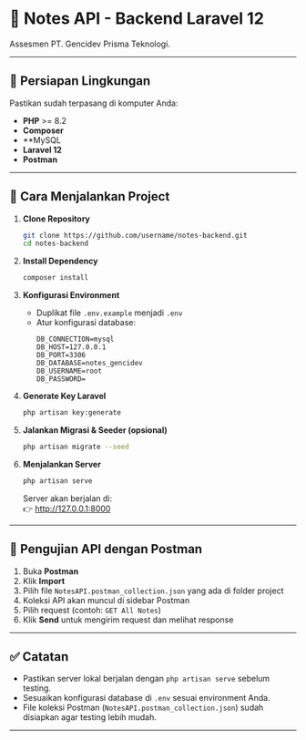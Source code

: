 # 📝 Notes API - Backend Laravel 12

Assesmen PT. Gencidev Prisma Teknologi.

---

## 🔧 Persiapan Lingkungan
Pastikan sudah terpasang di komputer Anda:
- **PHP** >= 8.2  
- **Composer**  
- **MySQL 
- **Laravel 12**  
- **Postman**  

---

## 🚀 Cara Menjalankan Project

1. **Clone Repository**
   ```bash
   git clone https://github.com/username/notes-backend.git
   cd notes-backend
   ```

2. **Install Dependency**
   ```bash
   composer install
   ```

3. **Konfigurasi Environment**
   - Duplikat file `.env.example` menjadi `.env`
   - Atur konfigurasi database:
     ```env
     DB_CONNECTION=mysql
     DB_HOST=127.0.0.1
     DB_PORT=3306
     DB_DATABASE=notes_gencidev
     DB_USERNAME=root
     DB_PASSWORD=
     ```

4. **Generate Key Laravel**
   ```bash
   php artisan key:generate
   ```

5. **Jalankan Migrasi & Seeder (opsional)**
   ```bash
   php artisan migrate --seed
   ```

6. **Menjalankan Server**
   ```bash
   php artisan serve
   ```
   Server akan berjalan di:  
   👉 http://127.0.0.1:8000

---

## 📮 Pengujian API dengan Postman

1. Buka **Postman**  
2. Klik **Import**  
3. Pilih file `NotesAPI.postman_collection.json` yang ada di folder project  
4. Koleksi API akan muncul di sidebar Postman  
5. Pilih request (contoh: `GET All Notes`)  
6. Klik **Send** untuk mengirim request dan melihat response  

---

## ✅ Catatan
- Pastikan server lokal berjalan dengan `php artisan serve` sebelum testing.  
- Sesuaikan konfigurasi database di `.env` sesuai environment Anda.  
- File koleksi Postman (`NotesAPI.postman_collection.json`) sudah disiapkan agar testing lebih mudah.  

---
